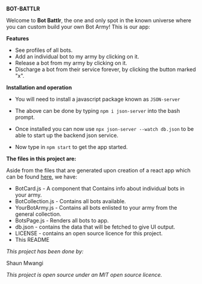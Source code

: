**BOT-BATTLR**

Welcome to **Bot Battlr**, the one and only spot in the known universe where you
can custom build your own Bot Army! This is our app:

**Features**

- See profiles of all bots.
- Add an individual bot to my army by clicking on it.
- Release a bot from my army by clicking on it. 
- Discharge a bot from their service forever, by clicking the button marked
  "x".

**Installation and operation**

- You will need to install a javascript package known as `JSON-server`

- The above can be done by typing `npm i json-server` into the bash prompt.

- Once installed you can now use `npx json-server --watch db.json` to be able to start up the backend json service.

- Now type in `npm start` to get the app started.

**The files in this project are:**

Aside from the files that are generated upon creation of a react app which can be found [here](https://medium.com/@abesingh1/create-react-app-files-folders-structure-explained-df24770f8562), we have:

- BotCard.js - A component that Contains info about individual bots in your army.
- BotCollection.js - Contains all bots available.
- YourBotArmy.js - Contains all bots enlisted to your army from the general collection.
- BotsPage.js - Renders all bots to app.
- db.json - contains the data that will be fetched to give UI output.
- LICENSE - contains an open source licence for this project.
- This README

_This project has been done by:_

Shaun Mwangi

_This project is open source under an MIT open source licence._
